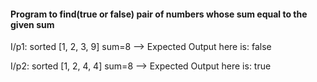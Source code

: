 #### Program to find(true or false) pair of numbers whose sum equal to the given sum
I/p1: sorted  [1, 2, 3, 9]  sum=8  --> Expected Output here is: false

I/p2: sorted [1, 2, 4, 4]  sum=8  --> Expected Output here is: true